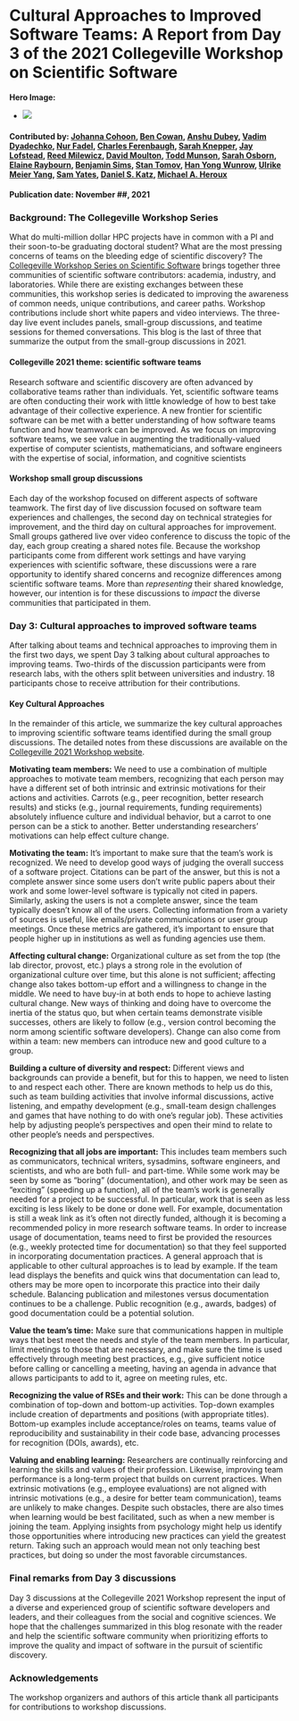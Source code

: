 # Cultural Approaches to Improved Software Teams: A Report from Day 3 of the 2021 Collegeville Workshop on Scientific Software


**Hero Image:**

 - <img src='https://github.com/betterscientificsoftware/bssw.io/raw/master/images/Blog_2109_Collegeville1.png' />
 <!-- same hero image? -->

#### Contributed by: [Johanna Cohoon](https://github.com/jlcohoon), [Ben Cowan](https://github.com/benc303), [Anshu Dubey](https://github.com/adubey64), [Vadim Dyadechko](https://github.com/vdyadechko), [Nur Fadel](https://github.com/nuraiman), [Charles Ferenbaugh](https://github.com/cferenba), [Sarah Knepper](https://github.com/sknepper), [Jay Lofstead](https://github.com/gflofst), [Reed Milewicz](https://github.com/rmmilewi), [David Moulton](https://github.com/jd-moulton), [Todd Munson](https://github.com/tmunson), [Sarah Osborn](https://github.com/osborn9), [Elaine Raybourn](https://github.com/elaineraybourn), [Benjamin Sims](https://github.com/bhsims), [Stan Tomov](https://github.com/stomov), [Han Yong Wunrow](https://github.com/hwunrow), [Ulrike Meier Yang](https://github.com/ulrikeyang), [Sam Yates](https://github.com/halfflat), [Daniel S. Katz](https://github.com/danielskatz), [Michael A. Heroux](https://github.com/maherou)

#### Publication date: November ##, 2021

### Background: The Collegeville Workshop Series
What do multi-million dollar HPC projects have in common with a PI and their soon-to-be graduating doctoral student? What are the most pressing concerns of teams on the bleeding edge of scientific discovery? The [Collegeville Workshop Series on Scientific Software](https://collegeville.github.io/CW21) brings together three communities of scientific software contributors: academia, industry, and laboratories.  While there are existing exchanges between these communities, this workshop series is dedicated to improving the awareness of common needs, unique contributions, and career paths. Workshop contributions include short white papers and video interviews. The three-day live event includes panels, small-group discussions, and teatime sessions for themed conversations. This blog is the last of three that summarize the output from the small-group discussions in 2021.

#### Collegeville 2021 theme: scientific software teams
Research software and scientific discovery are often advanced by collaborative teams rather than individuals. Yet, scientific software teams are often conducting their work with little knowledge of how to best take advantage of their collective experience. A new frontier for scientific software can be met with a better understanding of how software teams function and how teamwork can be improved. As we focus on improving software teams, we see value in augmenting the traditionally-valued expertise of computer scientists, mathematicians, and software engineers with the expertise of social, information, and cognitive scientists

#### Workshop small group discussions
Each day of the workshop focused on different aspects of software teamwork. The first day of live discussion focused on software team experiences and challenges, the second day on technical strategies for improvement, and the third day on cultural approaches for improvement. Small groups gathered live over video conference to discuss the topic of the day, each group creating a shared notes file. Because the workshop participants come from different work settings and have varying experiences with scientific software, these discussions were a rare opportunity to identify shared concerns and recognize differences among scientific software teams. More than *representing* their shared knowledge, however, our intention is for these discussions to *impact* the diverse communities that participated in them.

### Day 3: Cultural approaches to improved software teams
After talking about teams and technical approaches to improving them in the first two days, we spent Day 3 talking about cultural approaches to improving teams. Two-thirds of the discussion participants were from research labs, with the others split between universities and industry. 18 participants chose to receive attribution for their contributions.

#### Key Cultural Approaches
In the remainder of this article, we summarize the key cultural approaches to improving scientific software teams identified during the small group discussions. The detailed notes from these discussions are available on the [Collegeville 2021 Workshop website](https://collegeville.github.io/CW21/).

**Motivating team members:** We need to use a combination of multiple approaches to motivate team members, recognizing that each person may have a different set of both intrinsic and extrinsic motivations for their actions and activities. Carrots (e.g., peer recognition, better research results) and sticks (e.g., journal requirements, funding requirements) absolutely influence culture and individual behavior, but a carrot to one person can be a stick to another. Better understanding researchers’ motivations can help effect culture change.

**Motivating the team:** It’s important to make sure that the team’s work is recognized. We need to develop good ways of judging the overall success of a software project. Citations can be part of the answer, but this is not a complete answer since some users don’t write public papers about their work and some lower-level software is typically not cited in papers. Similarly, asking the users is not a complete answer, since the team typically doesn’t know all of the users. Collecting information from a variety of sources is useful, like emails/private communications or user group meetings. Once these metrics are gathered, it’s important to ensure that people higher up in institutions as well as funding agencies use them.

**Affecting cultural change:** Organizational culture as set from the top (the lab director, provost, etc.) plays a strong role in the evolution of organizational culture over time, but this alone is not sufficient; affecting change also takes bottom-up effort and a willingness to change in the middle. We need to have buy-in at both ends to hope to achieve lasting cultural change. New ways of thinking and doing have to overcome the inertia of the status quo, but when certain teams demonstrate visible successes, others are likely to follow (e.g., version control becoming the norm among scientific software developers). Change can also come from within a team: new members can introduce new and good culture to a group.

**Building a culture of diversity and respect:** Different views and backgrounds can provide a benefit, but for this to happen, we need to listen to and respect each other. There are known methods to help us do this, such as team building activities that involve informal discussions, active listening, and empathy development (e.g., small-team design challenges and games that have nothing to do with one’s regular job). These activities help by adjusting people’s perspectives and open their mind to relate to other people’s needs and perspectives.

**Recognizing that all jobs are important:** This includes team members such as communicators, technical writers, sysadmins, software engineers, and scientists, and who are both full- and part-time. While some work may be seen by some as “boring” (documentation), and other work may be seen as “exciting” (speeding up a function), all of the team’s work is generally needed for a project to be successful. In particular, work that is seen as less exciting is less likely to be done or done well. For example, documentation is still a weak link as it’s often not directly funded, although it is becoming a recommended policy in more research software teams. In order to increase usage of documentation, teams need to first be provided the resources (e.g., weekly protected time for documentation) so that they feel supported in incorporating documentation practices. A general approach that is applicable to other cultural approaches is to lead by example. If the team lead displays the benefits and quick wins that documentation can lead to, others may be more open to incorporate this practice into their daily schedule. Balancing publication and milestones versus documentation continues to be a challenge. Public recognition (e.g., awards, badges) of good documentation could be a potential solution.

**Value the team’s time:** Make sure that communications happen in multiple ways that best meet the needs and style of the team members. In particular, limit meetings to those that are necessary, and make sure the time is used effectively through meeting best practices, e.g., give sufficient notice before calling or cancelling a meeting, having an agenda in advance that allows participants to add to it, agree on meeting rules, etc.

**Recognizing the value of RSEs and their work:** This can be done through a combination of top-down and bottom-up activities. Top-down examples include creation of departments and positions (with appropriate titles). Bottom-up examples include acceptance/roles on teams, teams value of reproducibility and sustainability in their code base, advancing processes for recognition (DOIs, awards), etc.

**Valuing and enabling learning:** Researchers are continually reinforcing and learning the skills and values of their profession. Likewise, improving team performance is a long-term project that builds on current practices. When extrinsic motivations (e.g., employee evaluations) are not aligned with intrinsic motivations (e.g., a desire for better team communication), teams are unlikely to make changes. Despite such obstacles, there are also times when learning would be best facilitated, such as when a new member is joining the team. Applying insights from psychology might help us identify those opportunities where introducing new practices can yield the greatest return. Taking such an approach would mean not only teaching best practices, but doing so under the most favorable circumstances.

### Final remarks from Day 3 discussions
Day 3 discussions at the Collegeville 2021 Workshop represent the input of a diverse and experienced group of scientific software developers and leaders, and their colleagues from the social and cognitive sciences. We hope that the challenges summarized in this blog resonate with the reader and help the scientific software community when prioritizing efforts to improve the quality and impact of software in the pursuit of scientific discovery.

### Acknowledgements
The workshop organizers and authors of this article thank all participants for contributions to workshop discussions.

<!---
Publish: yes
Pinned: no
Topics: software process improvement, software engineering, projects and organizations, strategies for more effective teams, conferences and workshops
RSS update: 2021-11-12
--->
